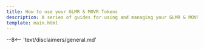 ```yaml
---
title: How to use your GLMR & MOVR Tokens
description: A series of guides for using and managing your GLMR & MOVR tokens, including supported wallets, participating in governance and staking, and more.
template: main.html
---
```


<div class='subsection-wrapper'></div>
<div class='disclaimer'>
--8<-- 'text/disclaimers/general.md'
</div>